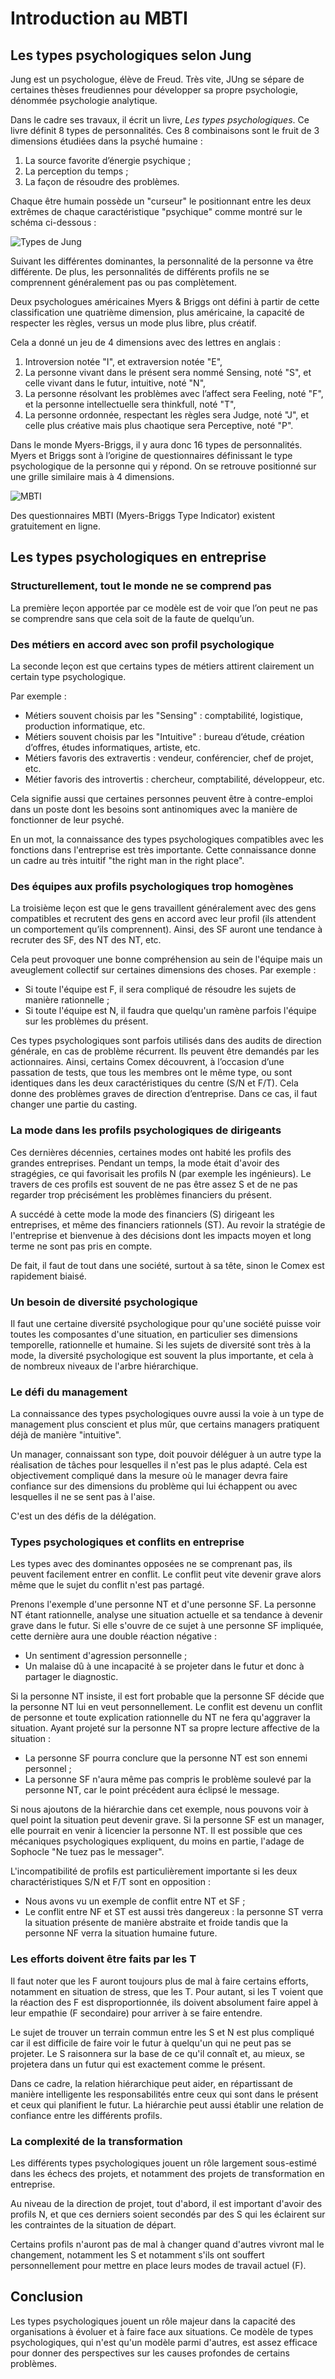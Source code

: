 # Introduction au MBTI

## Les types psychologiques selon Jung

Jung est un psychologue, élève de Freud. Très vite, JUng se sépare de certaines thèses freudiennes pour développer sa propre psychologie, dénommée psychologie analytique.

Dans le cadre ses travaux, il écrit un livre, *Les types psychologiques*. Ce livre définit 8 types de personnalités. Ces 8 combinaisons sont le fruit de 3 dimensions étudiées dans la psyché humaine :

1. La source favorite d’énergie psychique ;
2. La perception du temps ;
3. La façon de résoudre des problèmes.

Chaque être humain possède un "curseur" le positionnant entre les deux extrêmes de chaque caractéristique "psychique" comme montré sur le schéma ci-dessous :

![Types de Jung](jung.png)

Suivant les différentes dominantes, la personnalité de la personne va être différente. De plus, les personnalités de différents profils ne se comprennent généralement pas ou pas complètement.

Deux psychologues américaines Myers & Briggs ont défini à partir de cette classification une quatrième dimension, plus américaine, la capacité de respecter les règles, versus un mode plus libre, plus créatif.

Cela a donné un jeu de 4 dimensions avec des lettres en anglais :

1. Introversion notée "I", et extraversion notée "E",
2. La personne vivant dans le présent sera nommé Sensing, noté "S", et celle vivant dans le futur, intuitive, noté "N",
3. La personne résolvant les problèmes avec l’affect sera Feeling, noté "F", et la personne intellectuelle sera thinkfull, noté "T",
4. La personne ordonnée, respectant les règles sera Judge, noté "J", et celle plus créative mais plus chaotique sera Perceptive, noté "P".

Dans le monde Myers-Briggs, il y aura donc 16 types de personnalités. Myers et Briggs sont à l’origine de questionnaires définissant le type psychologique de la personne qui y répond. On se retrouve positionné sur une grille similaire mais à 4 dimensions.

![MBTI](myers-briggs.png)

Des questionnaires MBTI (Myers-Briggs Type Indicator) existent gratuitement en ligne.

## Les types psychologiques en entreprise

### Structurellement, tout le monde ne se comprend pas

La première leçon apportée par ce modèle est de voir que l’on peut ne pas se comprendre sans que cela soit de la faute de quelqu’un.

### Des métiers en accord avec son profil psychologique

La seconde leçon est que certains types de métiers attirent clairement un certain type psychologique.

Par exemple :
* Métiers souvent choisis par les "Sensing" : comptabilité, logistique, production informatique, etc.
* Métiers souvent choisis par les "Intuitive" : bureau d’étude, création d’offres, études informatiques, artiste, etc.
* Métiers favoris des extravertis : vendeur, conférencier, chef de projet, etc.
* Métier favoris des introvertis : chercheur, comptabilité, développeur, etc.

Cela signifie aussi que certaines personnes peuvent être à contre-emploi dans un poste dont les besoins sont antinomiques avec la manière de fonctionner de leur psyché.

En un mot, la connaissance des types psychologiques compatibles avec les fonctions dans l'entreprise est très importante. Cette connaissance donne un cadre au très intuitif "the right man in the right place".

### Des équipes aux profils psychologiques trop homogènes

La troisième leçon est que le gens travaillent généralement avec des gens compatibles et recrutent des gens en accord avec leur profil (ils attendent un comportement qu’ils comprennent). Ainsi, des SF auront une tendance à recruter des SF, des NT des NT, etc.

Cela peut provoquer une bonne compréhension au sein de l'équipe mais un aveuglement collectif sur certaines dimensions des choses. Par exemple :

* Si toute l'équipe est F, il sera compliqué de résoudre les sujets de manière rationnelle ;
* Si toute l'équipe est N, il faudra que quelqu'un ramène parfois l'équipe sur les problèmes du présent.

Ces types psychologiques sont parfois utilisés dans des audits de direction générale, en cas de problème récurrent. Ils peuvent être demandés par les actionnaires. Ainsi, certains Comex découvrent, à l’occasion d’une passation de tests, que tous les membres ont le même type, ou sont identiques dans les deux caractéristiques du centre (S/N et F/T). Cela donne des problèmes graves de direction d’entreprise. Dans ce cas, il faut changer une partie du casting.

### La mode dans les profils psychologiques de dirigeants

Ces dernières décennies, certaines modes ont habité les profils des grandes entreprises. Pendant un temps, la mode était d'avoir des stragégies, ce qui favorisait les profils N (par exemple les ingénieurs). Le travers de ces profils est souvent de ne pas être assez S et de ne pas regarder trop précisément les problèmes financiers du présent.

A succédé à cette mode la mode des financiers (S) dirigeant les entreprises, et même des financiers rationnels (ST). Au revoir la stratégie de l'entreprise et bienvenue à des décisions dont les impacts moyen et long terme ne sont pas pris en compte.

De fait, il faut de tout dans une société, surtout à sa tête, sinon le Comex est rapidement biaisé.

### Un besoin de diversité psychologique

Il faut une certaine diversité psychologique pour qu'une société puisse voir toutes les composantes d'une situation, en particulier ses dimensions temporelle, rationnelle et humaine. Si les sujets de diversité sont très à la mode, la diversité psychologique est souvent la plus importante, et cela à de nombreux niveaux de l'arbre hiérarchique.

### Le défi du management

La connaissance des types psychologiques ouvre aussi la voie à un type de management plus conscient et plus mûr, que certains managers pratiquent déjà de manière "intuitive".

Un manager, connaissant son type, doit pouvoir déléguer à un autre type la réalisation de tâches pour lesquelles il n'est pas le plus adapté. Cela est objectivement compliqué dans la mesure où le manager devra faire confiance sur des dimensions du problème qui lui échappent ou avec lesquelles il ne se sent pas à l'aise.

C'est un des défis de la délégation.

### Types psychologiques et conflits en entreprise

Les types avec des dominantes opposées ne se comprenant pas, ils peuvent facilement entrer en conflit. Le conflit peut vite devenir grave alors même que le sujet du conflit n'est pas partagé.

Prenons l'exemple d'une personne NT et d'une personne SF. La personne NT étant rationnelle, analyse une situation actuelle et sa tendance à devenir grave dans le futur. Si elle s'ouvre de ce sujet à une personne SF impliquée, cette dernière aura une double réaction négative :

* Un sentiment d'agression personnelle ;
* Un malaise dû à une incapacité à se projeter dans le futur et donc à partager le diagnostic.

Si la personne NT insiste, il est fort probable que la personne SF décide que la personne NT lui en veut personnellement. Le conflit est devenu un conflit de personne et toute explication rationnelle du NT ne fera qu'aggraver la situation. Ayant projeté sur la personne NT sa propre lecture affective de la situation :

* La personne SF pourra conclure que la personne NT est son ennemi personnel ;
* La personne SF n'aura même pas compris le problème soulevé par la personne NT, car le point précédent aura éclipsé le message.

Si nous ajoutons de la hiérarchie dans cet exemple, nous pouvons voir à quel point la situation peut devenir grave. Si la personne SF est un manager, elle pourrait en venir à licencier la personne NT. Il est possible que ces mécaniques psychologiques expliquent, du moins en partie, l'adage de Sophocle "Ne tuez pas le messager".

L'incompatibilité de profils est particulièrement importante si les deux charactéristiques S/N et F/T sont en opposition :

* Nous avons vu un exemple de conflit entre NT et SF ;
* Le conflit entre NF et ST est aussi très dangereux : la personne ST verra la situation présente de manière abstraite et froide tandis que la personne NF verra la situation humaine future.

### Les efforts doivent être faits par les T

Il faut noter que les F auront toujours plus de mal à faire certains efforts, notamment en situation de stress, que les T. Pour autant, si les T voient que la réaction des F est disproportionnée, ils doivent absolument faire appel à leur empathie (F secondaire) pour arriver à se faire entendre.

Le sujet de trouver un terrain commun entre les S et N est plus compliqué car il est difficile de faire voir le futur à quelqu'un qui ne peut pas se projeter. Le S raisonnera sur la base de ce qu'il connaît et, au mieux, se projetera dans un futur qui est exactement comme le présent.

Dans ce cadre, la relation hiérarchique peut aider, en répartissant de manière intelligente les responsabilités entre ceux qui sont dans le présent et ceux qui planifient le futur. La hiérarchie peut aussi établir une relation de confiance entre les différents profils.

### La complexité de la transformation

Les différents types psychologiques jouent un rôle largement sous-estimé dans les échecs des projets, et notamment des projets de transformation en entreprise.

Au niveau de la direction de projet, tout d'abord, il est important d'avoir des profils N, et que ces derniers soient secondés par des S qui les éclairent sur les contraintes de la situation de départ.

Certains profils n'auront pas de mal à changer quand d'autres vivront mal le changement, notamment les S et notamment s'ils ont souffert personnellement pour mettre en place leurs modes de travail actuel (F).

## Conclusion

Les types psychologiques jouent un rôle majeur dans la capacité des organisations à évoluer et à faire face aux situations. Ce modèle de types psychologiques, qui n'est qu'un modèle parmi d'autres, est assez efficace pour donner des perspectives sur les causes profondes de certains problèmes.

